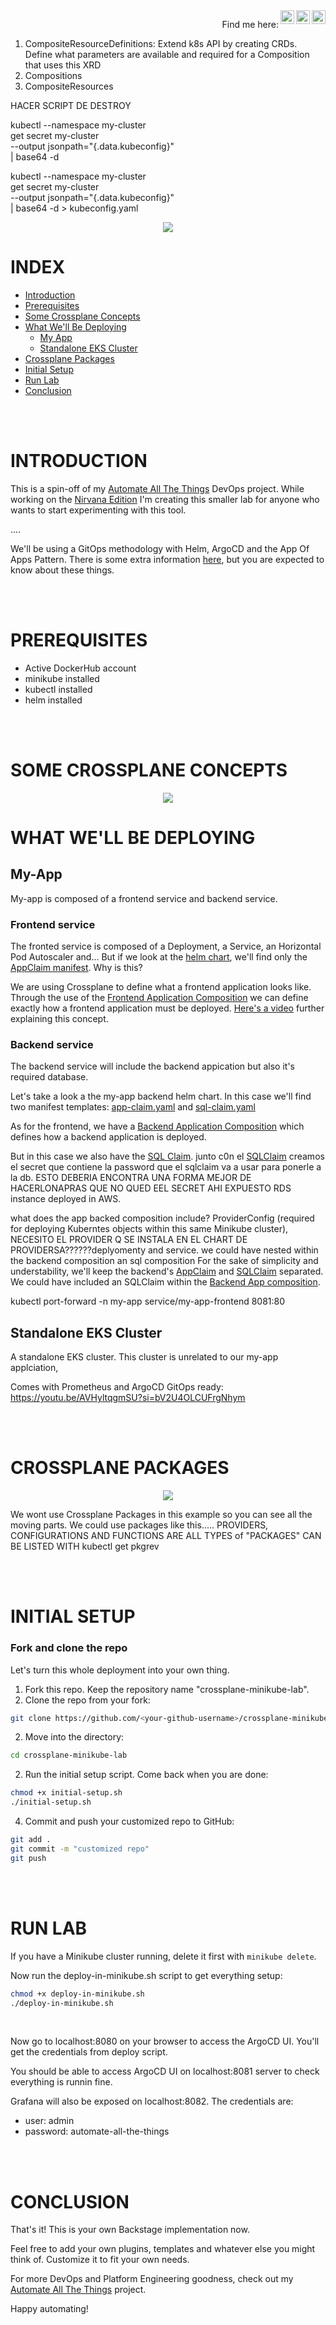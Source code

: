 <a href="https://www.instagram.com/ttomasferrari/">
    <img align="right" alt="Abhishek's Instagram" width="22px" 
    src="https://i.imgur.com/EzpyGdV.png" />
</a>
<a href="https://twitter.com/tomasferrari">
    <img align="right" alt="Abhishek Naidu | Twitter" width="22px"         
    src="https://i.imgur.com/eFVBTVz.png" />
</a>
<a href="https://www.linkedin.com/in/tomas-ferrari-devops/">
    <img align="right" alt="Abhishek's LinkedIN" width="22px" 
    src="https://i.imgur.com/pMzVPqj.png" />
</a>
<p align="right">
    <a >Find me here: </a>
</p>
<!-- <p align="right">
    <a  href="/docs/readme_es.md">Versión en Español</a>
</p> -->




1. CompositeResourceDefinitions: Extend k8s API by creating CRDs. Define what parameters are available and required for a Composition that uses this XRD
2. Compositions
3. CompositeResources


HACER SCRIPT DE DESTROY

kubectl --namespace my-cluster \
    get secret my-cluster \
    --output jsonpath="{.data.kubeconfig}" \
    | base64 -d

kubectl --namespace my-cluster \
    get secret my-cluster \
    --output jsonpath="{.data.kubeconfig}" \
    | base64 -d > kubeconfig.yaml

<p title="Banner" align="center"> <img src="https://i.imgur.com/FbsIwSJ.jpg"> </p>

# INDEX

- [Introduction](#introduction)
- [Prerequisites](#prerequisites)
- [Some Crossplane Concepts](#some-crossplane-concepts)
- [What We'll Be Deploying](#what-well-be-deploying)
  - [My App](#my-app)
  - [Standalone EKS Cluster](#standalone-eks-cluster)
- [Crossplane Packages](#crossplane-packages)
- [Initial Setup](#initial-setup)
- [Run Lab](#run-lab)
- [Conclusion](#conclusion)

</br>
</br>

# INTRODUCTION
This is a spin-off of my [Automate All The Things](https://github.com/tferrari92/automate-all-the-things) DevOps project. While working on the [Nirvana Edition](https://github.com/tferrari92/automate-all-the-things-nirvana) I'm creating this smaller lab for anyone who wants to start experimenting with this tool.

....

We'll be using a GitOps methodology with Helm, ArgoCD and the App Of Apps Pattern. There is some extra information [here](/docs/argocd-notes.md), but you are expected to know about these things.

</br>
</br>

# PREREQUISITES
- Active DockerHub account
- minikube installed
- kubectl installed
- helm installed

</br>
</br>

# SOME CROSSPLANE CONCEPTS

<p title="Diagrama fundamentales" align="center"> <img src="https://i.imgur.com/rBLyH8I.jpg"> </p>

# WHAT WE'LL BE DEPLOYING
## My-App
My-app is composed of a frontend service and backend service.

### Frontend service
The fronted service is composed of a Deployment, a Service, an Horizontal Pod Autoscaler and...  But if we look at the [helm chart](/helm-charts/my-app/frontend/), we'll find only the [AppClaim manifest](/helm-charts/systems/my-app/backend/templates/app-claim.yaml). Why is this?

We are using Crossplane to define what a frontend application looks like. Through the use of the [Frontend Application Composition](/helm-charts/infra/crossplane-compositions/application/frontend-composition.yaml) we can define exactly how a frontend application must be deployed. [Here's a video](https://youtu.be/eIQpGXUGEow?si=nsm-uR1AyGZFbf6y) further explaining this concept.

### Backend service
The backend service will include the backend appication but also it's required database.

Let's take a look a the my-app backend helm chart. In this case we'll find two manifest templates: [app-claim.yaml](/helm-charts/my-app/backend/templates/app-claim.yaml) and [sql-claim.yaml](/helm-charts/my-app/backend/templates/sql-claim.yaml)

As for the frontend, we have a [Backend Application Composition](/helm-charts/infra/crossplane-compositions/application/backend-composition.yaml) which defines how a backend application is deployed.

But in this case we also have the [SQL Claim](/helm-charts/my-app/backend/templates/sql-claim.yaml).
junto c0n el  [SQLClaim](/helm-charts/systems/my-app/backend/templates/sql-claim.yaml) creamos el secret que contiene la password que el sqlclaim va a usar para ponerle a la db. ESTO DEBERIA ENCONTRA UNA FORMA MEJOR DE HACERLONAPRAS QUE NO QUED EEL SECRET AHI EXPUESTO
 RDS instance deployed in AWS.


what does the app backed composition include?
ProviderConfig (required for deploying Kuberntes objects within this same Minikube cluster), NECESITO EL PROVIDER Q SE INSTALA EN EL CHART DE PROVIDERSA??????deplyomenty and service. we could have nested within the backend composition an sql composition For the sake of simplicity and understability, we'll keep the backend's [AppClaim](/helm-charts/systems/my-app/backend/templates/app-claim.yaml) and [SQLClaim](/helm-charts/systems/my-app/backend/templates/sql-claim.yaml) separated. We could have included an SQLClaim within the [Backend App composition](/helm-charts/infra/crossplane-compositions/application/backend-composition.yaml).





kubectl port-forward -n my-app service/my-app-frontend 8081:80

## Standalone EKS Cluster
A standalone EKS cluster. This cluster is unrelated to our my-app applciation, 

Comes with Prometheus and ArgoCD
GitOps ready: https://youtu.be/AVHyltqgmSU?si=bV2U4OLCUFrgNhym


</br>
</br>


# CROSSPLANE PACKAGES
<p title="Diagrama packages" align="center"> <img src="https://i.imgur.com/5CW8ZyB.jpg"> </p>

We wont use Crossplane Packages in this example so you can see all the moving parts. We could use packages like this.....
PROVIDERS, CONFIGURATIONS AND FUNCTIONS ARE ALL TYPES of "PACKAGES"
CAN BE LISTED WITH kubectl get pkgrev


</br>
</br>


# INITIAL SETUP

### Fork and clone the repo
Let's turn this whole deployment into your own thing.

1. Fork this repo. Keep the repository name "crossplane-minikube-lab".
1. Clone the repo from your fork:

```bash
git clone https://github.com/<your-github-username>/crossplane-minikube-lab.git
```

2. Move into the directory:

```bash
cd crossplane-minikube-lab
```

2. Run the initial setup script. Come back when you are done:

```bash
chmod +x initial-setup.sh
./initial-setup.sh
```

4. Commit and push your customized repo to GitHub:

```bash
git add .
git commit -m "customized repo"
git push
```

</br>
</br>

# RUN LAB
If you have a Minikube cluster running, delete it first with `minikube delete`.

Now run the deploy-in-minikube.sh script to get everything setup:
```bash
chmod +x deploy-in-minikube.sh
./deploy-in-minikube.sh
```
</br>

Now go to localhost:8080 on your browser to access the ArgoCD UI. You'll get the credentials from deploy script.

You should be able to access ArgoCD UI on localhost:8081 server to check everything is runnin fine.

Grafana will also be exposed on localhost:8082. The credentials are:
- user: admin
- password: automate-all-the-things

</br>
</br>

# CONCLUSION
That's it! This is your own Backstage implementation now. 

Feel free to add your own plugins, templates and whatever else you might think of. Customize it to fit your own needs.

For more DevOps and Platform Engineering goodness, check out my [Automate All The Things](https://github.com/tferrari92/automate-all-the-things) project.

Happy automating!




<!-- 
##### Info interesante:
https://backstage.spotify.com/learn/backstage-for-all/software-catalog/4-modeling/
https://backstage.spotify.com/learn/standing-up-backstage/putting-backstage-into-action/8-integration/
https://backstage.spotify.com/learn/onboarding-software-to-backstage/onboarding-software-to-backstage/5-register-component/

##### Info datallada sobre objetos de tipo template:
https://backstage.io/docs/features/software-catalog/descriptor-format#kind-template
##### Aqui las acciones q puede hacer el template:
http://localhost:3000/create/actions
##### Para acciones q no existen default:
https://backstage.io/docs/features/software-templates/writing-custom-actions/
##### A note on RepoUrlPicker
In the template.yaml file of the template we created, you must have noticed ui:field: RepoUrlPicker in the spec.parameters field. This is known as Scaffolder Field Extensions.

These field extensions are used in taking certain types of input from users like GitHub repository URL, teams registered in catalog for the owners field, etc. Such field extensions can also be customized for your own organization. See https://backstage.io/docs/features/software-templates/writing-custom-field-extensions/

##### Aca hay ejemplos de templates:
https://github.com/backstage/software-templates

##### Software Templates at Spotify
At Spotify, we have dozens of Software Templates. We divide them into several disciples like Backend, Frontend, Data pipelines, etc. Inside Spotify, we also have stakeholder groups for Web, Backend, Data, etc. separately. These Software Templates are hosted on our internal GitHub enterprise, maintained and reviewed by the concerned experts in the discipline.

The Technical Architecture Group (TAG) at Spotify is the body responsible for reducing fragmentation by deciding on the various Backend, Frontend, Data frameworks to be used inside Spotify. Hence, new Software Templates with completely new frameworks are carefully discussed and reviewed.

Our Software Templates are fundamental to the concept of Golden Paths at Spotify. The Golden Path is the opinionated and supported way to build something (for example, build a backend service, put up a website, create a data pipeline). The Golden Path Tutorial is a step-by-step instructions that walks you through this opinionated and supported path.

The blessed tools — those on the Golden Path — are visualized in the Explore section of Backstage. Read more https://engineering.atspotify.com/2020/08/how-we-use-golden-paths-to-solve-fragmentation-in-our-software-ecosystem/



Searching through App Metadata with Backstage Search
The Backstage Search feature allows you to integrate custom search engine providers. You can also use any of the three default search engines: Lunr, Postgres, or Elasticsearch. Lunr is the current search engine enabled on your Backstage app. However, the documentation does not recommend this setup for a production environment because this search engine may not perform indexing well enough when the volume of app metadata and documentation increases.
https://www.kosli.com/blog/implementing-backstage-2-using-the-core-features/

Optimizing Search Highlighting
For a better search highlighting experience, add these lines of config to app-config.yaml:
```yaml
search:
  pg:
    highlightOptions:
      useHighlight: true
      maxWord: 35 # Used to set the longest headlines to output. The default value is 35.
      minWord: 15 # Used to set the shortest headlines to output. The default value is 15.
      shortWord: 3 # Words of this length or less will be dropped at the start and end of a headline, unless they are query terms. The default value of three (3) eliminates common English articles.
      highlightAll: false # If true the whole document will be used as the headline, ignoring the preceding three parameters. The default is false.
      maxFragments: 0 # Maximum number of text fragments to display. The default value of zero selects a non-fragment-based headline generation method. A value greater than zero selects fragment-based headline generation (see the linked documentation above for more details).
      fragmentDelimiter: ' ... ' # Delimiter string used to concatenate fragments. Defaults to " ... ".
```
https://www.kosli.com/blog/implementing-backstage-2-using-the-core-features/ -->



<!-- VER PORQ EL RESOURCE REDIS NO APARECE BAJO OWNERSHIP DEL GRUPO REDIS
PORQ My-App Redis Subteam no muestra ownership de resource redis??? http://localhost:3000/catalog/default/group/my-app-redis-subteam
# BACKSTAGE
If the only change you've made is to the app-config.yaml (or other configuration files) and not to the application code itself, you don't necessarily need to run yarn build or yarn build:backend. The Docker image build process should copy the updated configuration files into the image.

AGREGARLE DESCRIPTION AL REPO DE GHUB
ARREGLAR DLO DE LOS TAGS EN LOS TEMPLATES DE CREAR SERVICIOS
AGREGAR DEPENDS ON EN TEMPLATE -->
